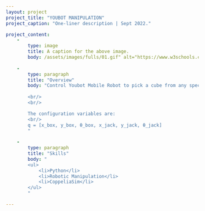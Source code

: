 ```yaml
---
layout: project
project_title: "YOUBOT MANIPULATION"
project_caption: "One-liner description | Sept 2022."

project_content:
    - 
        type: image
        title: A caption for the above image.
        body: /assets/images/fulls/01.gif" alt="https://www.w3schools.com/bootstrap4/paris.jpg
    
    -
        type: paragraph
        title: "Overview"
        body: "Control Youbot Mobile Robot to pick a cube from any specified position and place it at a goal position.
        
        <br/>
        <br/>

        The configuration variables are:
        <br/>
        q = [x_box, y_box, θ_box, x_jack, y_jack, θ_jack]
        "
    
    -
        type: paragraph
        title: "Skills"
        body: "
        <ul>
            <li>Python</li>
            <li>Robotic Manipulation</li>
            <li>CoppeliaSim</li>
        </ul>
        "

---
```

